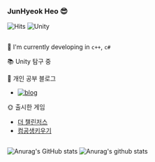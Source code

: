 ### JunHyeok Heo 😎
![Hits](https://hits.seeyoufarm.com/api/count/incr/badge.svg?url=https%3A%2F%2Fgithub.com%2Fsolhwi%2Fhit-counter&count_bg=%230AABAE&title_bg=%23555555&title=hits&edge_flat=false)
![Unity](https://img.shields.io/badge/Unity-555555?style=flat&logo=Unity&logoColor=white)

##

🔭  I'm currently developing in `c++`, `c#`

📚 Unity 탐구 중

💌 개인 공부 블로그 

- [![blog](http://img.shields.io/badge/blog-Tistory-orange?style=flatr&link=https://godgjwnsgur7.tistory.com/)](https://godgjwnsgur7.tistory.com/)

🌞 출시한 게임

- [더 챌린저스](https://play.google.com/store/apps/details?id=com.company.FightingGame)
- [컴공생키우기](https://play.google.com/store/apps/details?id=com.EXPstudio.RaisingStudent)

##

![Anurag's GitHub stats](https://github-readme-stats.vercel.app/api?username=godgjwnsgur7&show_icons=true&theme=스타일)
![Anurag's github stats](https://github-readme-stats.vercel.app/api?username=godgjwnsgur7&show_icons=true&theme=tokyonight)
